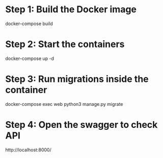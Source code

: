 # Step 1: Build the Docker image
docker-compose build

# Step 2: Start the containers
docker-compose up -d

# Step 3: Run migrations inside the container
docker-compose exec web python3 manage.py migrate

# Step 4: Open the swagger to check API
http://localhost:8000/
